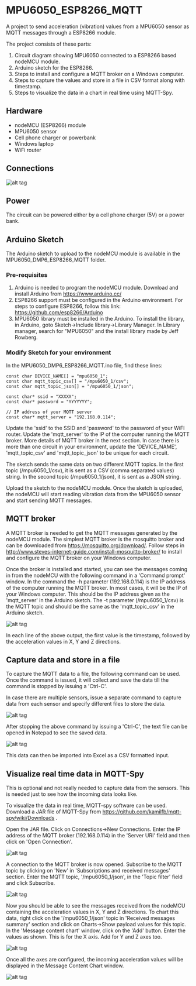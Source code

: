 # MPU6050_ESP8266_MQTT

A project to send acceleration (vibration) values from a MPU6050 sensor as MQTT messages through a ESP8266 module.

The project consists of these parts:
1.  Circuit diagram showing MPU6050 connected to a ESP8266 based nodeMCU module.
2.  Arduino sketch for the ESP8266.
3.  Steps to install and configure a MQTT broker on a Windows computer.
4.  Steps to capture the values and store in a file in CSV format along with timestamp.
5.  Steps to visualize the data in a chart in real time using MQTT-Spy.

## Hardware
* nodeMCU (ESP8266) module
* MPU6050 sensor
* Cell phone charger or powerbank
* Windows laptop
* WiFi router

## Connections
![alt tag](https://github.com/tangophi/MPU6050_ESP8266_MQTT/blob/master/images/MPU6050_ESP8266.PNG)

## Power
The circuit can be powered either by a cell phone charger (5V) or a power bank.

## Arduino Sketch
The Arduino sketch to upload to the nodeMCU module is available in the MPU6050_DMP6_ESP8266_MQTT folder.

### Pre-requisites
1. Arduino is needed to program the nodeMCU module.  Download and install Arduino from https://www.arduino.cc/
2. ESP8266 support must be configured in the Arduino environment.  For steps to configure ESP8266, follow this link: https://github.com/esp8266/Arduino
3. MPU6050 library must be installed in the Arduino.  To install the library, in Arduino, goto Sketch->Include library->Library Manager.  In Library manager, search for "MPU6050" and the install library made by Jeff Rowberg.

### Modify Sketch for your environment
In the MPU6050_DMP6_ESP8266_MQTT.ino file, find these lines:

```
const char DEVICE_NAME[] = "mpu6050_1";
const char mqtt_topic_csv[] = "/mpu6050_1/csv";
const char mqtt_topic_json[] = "/mpu6050_1/json";

const char* ssid = "XXXXX";
const char* password = "YYYYYYY";

// IP address of your MQTT server
const char* mqtt_server = "192.168.0.114";
```

Update the 'ssid' to the SSID and 'password' to the password of your WiFI router.
Update the 'mqtt_server' to the IP of the computer running the MQTT broker.  More details of MQTT broker in the next section.
In case there is more than one circuit in your environment, update the 'DEVICE_NAME', 'mqtt_topic_csv' and 'mqtt_topic_json' to be unique for each circuit.

The sketch sends the same data on two different MQTT topics.  In the first topic (/mpu6050_1/csv), it is sent as a CSV (comma separated values) string.  In the second topic (/mpu6050_1/json), it is sent as a JSON string.

Upload the sketch to the nodeMCU module.  Once the sketch is uploaded, the nodeMCU will start reading vibration data from the MPU6050 sensor and start sending MQTT messages.

## MQTT broker
A MQTT broker is needed to get the MQTT messages generated by the nodeMCU module.  The simplest MQTT broker is the mosquitto broker and can be downloaded from https://mosquitto.org/download/.  Follow steps in http://www.steves-internet-guide.com/install-mosquitto-broker/ to install and configure the MQTT broker on your Windows computer.

Once the broker is installed and started, you can see the messages coming in from the nodeMCU with the following command in a 'Command prompt' window.  In the command the -h parameter (192.168.0.114) is the IP address of the computer running the MQTT broker.  In most cases, it will be the IP of your Windows computer.  This should be the IP address given as the 'mqtt_server' in the Arduino sketch.  The -t parameter (/mpu6050_1/csv) is the MQTT topic and should be the same as the 'mqtt_topic_csv' in the Arduino sketch. 

![alt tag](https://github.com/tangophi/MPU6050_ESP8266_MQTT/blob/master/images/mosquitto_sub.PNG)

In each line of the above output, the first value is the timestamp, followed by the acceleration values in X, Y and Z directions.

## Capture data and store in a file

To capture the MQTT data to a file, the following command can be used.  Once the command is issued, it will collect and save the data till the command is stopped by issuing a 'Ctrl-C'.

In case there are multiple sensors, issue a separate command to capture data from each sensor and specify different files to store the data.


![alt tag](https://github.com/tangophi/MPU6050_ESP8266_MQTT/blob/master/images/mosquitto_sub_save_to_file.PNG)

After stopping the above command by issuing a 'Ctrl-C', the text file can be opened in Notepad to see the saved data.

![alt tag](https://github.com/tangophi/MPU6050_ESP8266_MQTT/blob/master/images/sensor1.txt.PNG)

This data can then be imported into Excel as a CSV formatted input.

## Visualize real time data in MQTT-Spy

This is optional and not really needed to capture data from the sensors.  This is needed just to see how the incoming data looks like.

To visualize the data in real time, MQTT-spy software can be used.  Download a JAR file of MQTT-Spy from https://github.com/kamilfb/mqtt-spy/wiki/Downloads .

Open the JAR file.  Click on Connections->New Connections.  Enter the IP address of the MQTT broker (192.168.0.114) in the 'Server URI' field and then click on 'Open Connection'.

![alt tag](https://github.com/tangophi/MPU6050_ESP8266_MQTT/blob/master/images/mqtt-spy-new-connection.PNG)


A connection to the MQTT broker is now opened.  Subscribe to the MQTT topic by clicking on 'New' in 'Subscriptions and received messages' section.  Enter the MQTT topic, '/mpu6050_1/json', in the 'Topic filter' field and click Subscribe.

![alt tag](https://github.com/tangophi/MPU6050_ESP8266_MQTT/blob/master/images/mqtt-spy-new-connection.PNG)


Now you should be able to see the messages received from the nodeMCU containing the acceleration values in X, Y and Z directions.  To chart this data, right click on the '/mpu6050_1/json' topic in 'Received messages summary' section and click on Charts->Show payload values for this topic.  In the 'Message content chart' window, click on the 'Add' button.  Enter the values as shown.  This is for the X axis.  Add for Y and Z axes too.

![alt tag](https://github.com/tangophi/MPU6050_ESP8266_MQTT/blob/master/images/mqtt-spy-chart_configure.PNG)


Once all the axes are configured, the incoming acceleration values will be displayed in the Message Content Chart window.

![alt tag](https://github.com/tangophi/MPU6050_ESP8266_MQTT/blob/master/images/mqtt-spy-chart_display.PNG)


